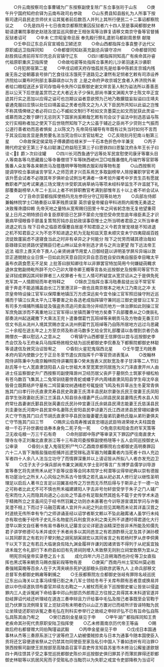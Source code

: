 <!-- { "loadSidebar": true } -->
　　○升云南按察司佥事曹辅为广东按察副使复除广东佥事张珩于山东
　　○庚午升宁国府知府俞铎为云南布政司右参政
　　○山东费县知县殷礼为人所事下按察司逮问县民走京师伏关讼其冤者前后数百人并列上其所行便民二十二事诏都察院议之
　　○先是四月十七日夜南京都察院重囚反狱者六十四人至是事闻都御史林聪请逮署院事御史赵琏及提监巡风御史王相张鸾等治罪复请移文南京守备等官督捕反狱者诏可
　　○辛未  仁宗昭皇帝忌辰  奉先殿行祭礼遣驸马都尉周景祭  献陵
　　○壬申召辽东总兵官宣城伯卫颍还京
　　○命山西都指挥佥事袁整子达代父原职威远卫指挥同知
　　○命都督同知赵英充副总兵镇守凉州
　　○命都督同知赵胜佩征虏前将军印充总兵官镇守辽东
　　○四川都指挥同知高广有疾命其孙睿代祖原职重庆卫指挥使
　　○命故哈密等处指挥佥事黑的儿沙弟羽速夫沙袭职
　　○月犯房宿第二星
　　○甲戌诏顺天府存恤孤贫先是给事中陈鹤言京城内残废无告之徒朝暮哀号排门乞食往往冻饿死于道路见之凄然有足悯者乞敕有司添设养济院给以粟布时刑部主事薛祺亦以为言  上是之命府尹收京城乞食者入养济院外来者给口粮程送还乡官司存恤毋令失所○监察御史谢文祥言圣人制为谥法所以善善恶恶以公天下后世是盖赏罚之尤大者近太子少保礼部尚书兼文渊阁大学士陈文卒正宜迹其行实之恶加以应得之谥可也岂期议谥者意欲预为己地乃敢朦胧妄拟谥曰庄靖夫睿通克服曰庄慎以处位曰靖盖谥之羙者也陈文之为人天下臣民所共知以此谥之岂惟不称其情俾继之者必将曰立心不臧如文制行不检如文贪墨莫比如文而犹获此羙谥一或慕而效之敢于肆行无忌则天下国家尚奚赖哉乞敕有司会议于谥法中别选恶谥与陈文行实相称者加之使天下后世晓然知陛下之大公虽于辅近之臣尚不少贷则士气振而公道行善者劝而恶者惧矣  上以陈文乃  先帝简任辅导有年既有过失当时如何不言而于其没后始言显是畏势要名法当究治但以言官姑宥之　○乙亥晓刻月犯南斗魁第三星
　　○命故保定侯梁珤子傅袭爵给禄米岁一千石本色折色中半兼支
　　○丙子赐代府定安王第三子名曰聪漮辽府益阳王第三子曰恩铁四曰恩鍫沈府永年王长子曰诠＜釒爵＞次曰诠罐
　　○四川长河西鱼通宁远等处军民宣慰使司康牙等寨头目人等南各等乌思藏眉公等寺番僧领下车等陕西岷州卫□哈簇番僧癿丹端竹等官郭等簇番人朵友等各来朝贡马及氆氇明甲等物赐衣服彩叚等物有差
　　○山西按察司提调学校佥事胡谧言学官人之师范贤才兴否系焉乞多取副榜举人除授署职学官考满该升愿会试者不必限其年岁俱听会试例当考满者一体考验升擢考中岁贡生员有愿就教职者严加考试果通三场文理方许受职其纳草纳马等项未经科举监生不许滥就下礼部覆奏副榜举人年二十五以上者不听辞职教官考满到部惟年五十以上者不听会试从之
　　○丁丑命京营都指挥使杨玙充左参将分守辽阳等处地方
　　○兵部左侍郎兼翰林院学士□辂奏臣以草茅贱质误蒙  英宗睿皇帝擢自甲科进厕内阁愧无勇退之决致罹谗譛仰赖  先帝天地之量特从宽宥赐归田里十年之间省躬念咎无复他望重荷  皇上日月之明特颁召命复臣原职臣已乞辞不蒙俞允惶恐受命焂忽逾年缘臣素乏才识衰病早侵眼昏手颤虽复策驽厉钝亦且妨政误事窃惟士之所当明者君臣之义所当审者进退之机当  陛下召命之临臣若偃蹇自居是不知君臣之义今若贪冒宠禄是不知进退之机不知君臣之义为不忠不知进退之机为无耻矧兹天意未顺灾变未宁四夷窥觇百姓流徒致廑宸虑不遑寝食当此之时非有卓异之才何能分  陛下之忧劳而辅其德治哉如臣碌碌实妨贤路伏望赐臣归老山林以延余年别选才贤与之共治更望  陛下远法帝王近法  祖宗上畏天命下畏人心亲贤纳谏节用爱人日御经筵以讲明圣学屏斥异端以敦崇正道兢兢业业日慎一日如此则天意自回灾异自息百姓自安四夷自服臣幸目睹太平虽布衣蔬食愿无不足矣  上批答曰朕知卿往年以非罪罢官特加简用今何嫌疑莼輙求退休宜勉副倚毗所辞不允○己卯大理寺卿王概等言各处巡按御史及按察司等官节次呈详狱成罪囚其间斩罪者三人绞罪者十有三人情可矜疑宜从宽贷诏从之于是俱免死充军其一人情颇轻而年老特释之
　　○锦衣卫指挥佥事冯珤奏盐徒出没不常官军疲于奔走不能追捕盖由长江万里港汊非一故也且南京根本之地大江乃南北之冲  太宗皇帝特设操江官军以保障重地镇压万方虑深远矣今宜令操江官军照旧操守附近巡捕而于镇江仪真太平九江等要害之处各选老成指挥镇守兼同巡江御史提督沿江军卫有司多方缉捕所捕盐徒及强盗务须追问卖盐场分并经历地方一体治罪如此则操江官军庶免跋涉而不离重地沿江官军得以坐镇而兼守地方矣奏下兵部覆奏从之○庚辰礼部奏洮州起送藏撒下大乘法王完卜遣番僧葛竹瓦班绰等来朝贡马及方物查无番王印信文书且从洮州入境其赏赐亦宜从洮州例葛竹瓦班绰等乃自陈所居地方远过乌思藏二十余程在途五年之上方至京师及称进马数多乞给全赏礼部覆请以各僧到京者仍各赐僧衣一袭以慰远人之意从之
　　○宥镇守山西都督王信罪信以尝与巡按御史李杰会饮及与王府亲兵马指挥杨敩相交结为巡抚都御史李侃奏及下都察院都御史林聪等请逮信及敩究治诏皆宥之
　　○昏刻火星犯鬼宿西北星
　　○壬午楚王均鈋奏本府内官内使数少乞于正旦冬至节遣仪宾指挥千户等官赍进表笺从
　　○改翰林院侍讲陈秉中为南京翰林院侍讲署院事○癸未旌表义民耿宽及孝子甘泽等二人节妇赵氏等十七人宽直隶饶阳县人自七世祖大本至宽累世同居旌为义门泽直隶开州人由进士任监察御史升广西按察司副使降滁州卫经历居父丧庐于墓侧负土筑冢手植松柏有苍乌数百飞集其上二兔常驯绕墓傍青蛇或蟠于庐内周绪直隶凤阳县学生母沈卒哀毁骨立既葬结庐守墓有二鸠营巢坟树遇绪悲号辄旋绕飞鸣及有异草丛生冬夏常青俱旌其门曰孝行孙氏直隶灵寿县民史政妻王氏清丰县民赵宗妻张氏民王俊妻王氏凤阳县学生张政妻赵氏浙江兰溪县人知县徐永缙妻严氏山阴县民吴昙妻隋氏秀水县人知府常仕昌妻谢氏鄞县民张昺妻应氏民孙仲宜妻汪氏余姚县民滑志能妻王氏慈溪县民刘圭妻张氏河南叶县民宣仲名妻陈氏安阳县民李谅妻万氏江西进贤县民曾翊如妻俱夫亡守节旌其门曰贞节胡氏直隶华亭县民张璇妻瞿氏璇弟玑妻杨氏璇从弟珩妻俱夫亡守节旌其门曰三节
　　○赐庆云伯周寿推诚宣忠翊运武臣特进荣禄大夫柱国食禄一千石子孙世袭给诰券本身免二死子免一死
　　○免南京和阳金吾府军天策等卫无收屯粮一万三千石有奇
　　○命刑部郎中陈俨等审录天下罪囚俨往南直隶大理寺左寺正刘瀚北直隶浙江等十三布政司委按察副使杨瑄等十五人会同巡按御史从公审录
　　○昏刻火星入鬼宿犯积尸气○乙酉南京都察院右佥都御史高明奏罪囚六十二人皆下海贩盐强劫拒捕并巡逻受赇私造军器为贼囊橐者内当死者十四人充边军者四十人余八人法当立功守了而情罪深重并以上请诏皆从所拟八人者亦发充边卫军
　　○戊子太子少保兵部尚书兼文渊阁大学士彭时等言广东博罗县儒学训导游宣等奏乞将先贤熊禾从祀下臣等议臣等会同本院学士柯潜等议得举祀典以崇有德报有功寔治化之所关人心风俗之所系古今皆慎之若孔庙从祀必其人修行足以继性圣明理足以启后人著书立言足以羽翼圣经传之万世而无币然后得与于斯非止于一德一功之可称者比此尤不可不慎也熊禾福建建阳人字去非号勿轩尝受学于朱子之门人辅广在宋而仕入元而隐其向道之心出处之节盖亦有足取矣然其姓名不载于史传学术未造于精微所立之言虽间见于经书然羽翼之功则亦未甚著也今训导游宣谓其学问与许衡吴澄不相上下而过于马融范寗诸人宜并升从祀之列此但见其略而未论其详盖汉晋之时道统无传所幸有专门之师讲诵圣经以诏学者斯文赖以不坠此融寗诸人虽学行未纯亦有取也衡于经传子史礼乐名物星历兵刑食货水利之类无所不讲遭时得君道化大行澄早以斯文自任著书有易书春秋礼记纂言议论详密造诣精深恐皆非禾所能及矧儒先君子讲学修德可与禾并或优于禾者尚多以其同邑言之有若游酢蔡元定及其子渊孙模以其同郡言之有若刘子翚刘勉之胡宪胡寅胡宏以其同省言之有若杨时罗从彦李侗黄干以天下言之有若吕大临谢良佐陆九渊金履祥许谦刘因诸贤皆不得列于从祀奚宜独进禾哉乞令礼部行下本府县如旧有先贤祠则增入禾致祭无则别立祠堂致祭为宜从之
　明宪宗纯皇帝实录卷之五十五
　　成化四年六月己丑朔海西也孙伦等卫女直指挥也黑忒等来朝贡马赐衣服彩叚等物有差
　　○庚寅广西南丹州土官知州莫必胜奏强贼莫晚等百余人在于大湾夹峡杀死护送部粮头目欧彦武等九人  上命兵部移文总督军务都御史韩雍等剿捕之
　　○壬辰都察院左佥都御史张岐有罪除名岐巡抚辽东出山海关以主事冯续慢已衘之未几军士领给冬布于关库布颇有恶者意或换易并欲以中伤续遂执领布委官并续左右鞫之一人被杖而死余下巡按御史崔让皆坐以侵盗罪内三人走诉冤阙下命给事中邓山刑部员外郎周正方往按之具得其本末科道官遂并劾岐罪诏代岐还听理岐在道连三奏申辩且力讦给事中毛弘及按己者事既至会官鞫于廷乃伏罪当流例赎复官上览狱词有未明者仍以山正方置对已而岐所讦皆诬特黜为民让坐赎徒还职初诉冤之奏毛弘在刑科实参举行之故岐之申辩讦弘不已有旨命弘自陈弘具陈其由乃宥之
　　○癸巳酉刻金星昼见于申
　　○甲午湖广都指挥同知王贵老疾命其孙宪代贵原职安陆卫指挥使
　　○乙未修葺南京历代帝王等庙
　　○赐故后府右都督赠大同伯陶瑾谥武毅
　　○丙申金星昼见于申
　　○戊戌日本国通事林从杰等三奏原系浙江宁波等府卫人幼被倭贼掠卖与日本为通事今随本国使臣入贡将还乞容便道省祭从之仍禁其勿同使臣至家及私引中国人下番如违听有司治罪○狭西按察司副使王凯按部至高陵县召富平县吏传言知县苏鉴市木修治公廨鉴遂歛银四十两往馈其子受之事觉巡抚都御史陈价并巡按御史俱归罪其子而薄凯罪得还职都御史林聪等以凯居风宪而子受赃私亦当黜罚以为失职之戒宜令吏部降秩为当诏可
